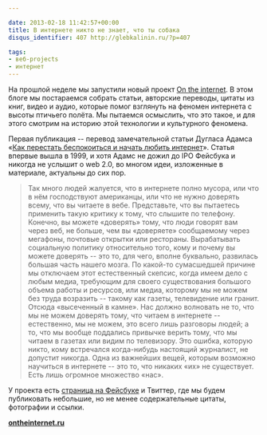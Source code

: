 ```yaml
---

date: 2013-02-18 11:42:57+00:00
title: В интернете никто не знает, что ты собака
disqus_identifier: 407 http://glebkalinin.ru/?p=407

tags:
- веб-projects
- интернет
---
```


На прошлой неделе мы запустили новый проект [On the internet](http://ontheinternet.ru/). В этом блоге мы постараемся собрать статьи, авторские переводы, цитаты из книг, видео и аудио, которые помог взглянуть на феномен интернета с высоты птичьего полёта. Мы пытаемся осмыслить, что это такое, и для этого смотрим на историю этой технологии и культурного феномена.

Первая публикация -- перевод замечательной статьи Дугласа Адамса «[Как перестать беспокоиться и начать любить интернет](http://ontheinternet.ru/how-to-stop-worrying-and-learn-to-love-the-internet/)». Статья впервые вышла в 1999, и хотя Адамс не дожил до IPO Фейсбука и никогда не услышит о web 2.0, во многом идеи, изложенные в материале, актуальны до сих пор.



> Так много людей жалуется, что в интернете полно мусора, или что в нём господствуют американцы, или что не нужно доверять всему, что вы читаете в вебе. Представьте, что вы пытаетесь применить такую критику к тому, что слышите по телефону. Конечно, вы можете «доверять» тому, что люди говорят вам через веб, не больше, чем вы «доверяете» сообщаемому через мегафоны, почтовые открытки или рестораны. Вырабатывать социальную политику относительно того, кому и почему вы можете доверять -- это то, для чего, вполне буквально, развилась большая часть нашего мозга. По какой-то сумасшедшей причине мы отключаем этот естественный скепсис, когда имеем дело с любым медиа, требующим для своего существования большого объема работы и ресурсов, или медиа, которому мы не можем без труда возразить -- такому как газеты, телевидение или гранит. Отсюда «высеченный в камне». Нас должно волновать не то, что мы не можем доверять тому, что читаем в интернете -- естественно, мы не можем, это всего лишь разговоры людей; а то, что мы вообще поддались привычке верить тому, что мы читаем в газетах или видим по телевизору. Это ошибка, которую никто, кому встречался когда-нибудь настоящий журналист, не допустит никогда. Одна из важнейших вещей, которым возможно научиться в интернете -- это то, что никаких «их» не существует. Есть лишь огромное множество «нас».




У проекта есть [страница на Фейсбуке](https://www.facebook.com/ontheinternet.ru) и Твиттер, где мы будем публиковать небольшие, но не менее содержательные цитаты, фотографии и ссылки.

**[ontheinternet.ru](http://ontheinternet.ru)**
